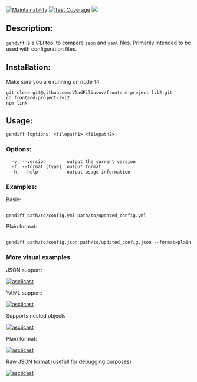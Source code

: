 [![Maintainability](https://api.codeclimate.com/v1/badges/a99a88d28ad37a79dbf6/maintainability)](https://codeclimate.com/github/VladFiliucov/frontend-project-lvl2)
[![Test Coverage](https://api.codeclimate.com/v1/badges/9342f5e640a6c0131db4/test_coverage)](https://codeclimate.com/github/VladFiliucov/frontend-project-lvl2/test_coverage)
[![](https://github.com/vladfiliucov/frontend-project-lvl2/workflows/CI/badge.svg)](https://github.com/VladFiliucov/frontend-project-lvl2/actions)

## Description:

`gendiff` is a CLI tool to compare `json` and `yaml` files. Primarily intended to be used with configuration files.

## Installation:

Make sure you are running on node 14.

```
git clone git@github.com:VladFiliucov/frontend-project-lvl2.git
cd frontend-project-lvl2
npm link
```

## Usage:

```
gendiff [options] <filepath1> <filepath2>
```

### Options:

```
  -v, --version        output the current version
  -f, --format [type]  output format
  -h, --help           output usage information
```

### Examples:

Basic:
```

gendiff path/to/config.yml path/to/updated_config.yml

```

Plain format:
```

gendiff path/to/config.json path/to/updated_config.json --format=plain

```

### More visual examples

JSON support:

[![asciicast](https://asciinema.org/a/iBIbLaQWo33WiSNAvLS3xxbvd.svg)](https://asciinema.org/a/iBIbLaQWo33WiSNAvLS3xxbvd?autoplay=1&theme=solarized-light)

YAML support:

[![asciicast](https://asciinema.org/a/5yeHN4PlmPlxbsnnciW4TvWrm.svg)](https://asciinema.org/a/5yeHN4PlmPlxbsnnciW4TvWrm?autoplay=1&theme=solarized-light)

Supports nested objects

[![asciicast](https://asciinema.org/a/hSqEVGxKA0n8YEpafgQfRKi25.svg)](https://asciinema.org/a/hSqEVGxKA0n8YEpafgQfRKi25?autoplay=1&theme=solarized-light)

Plain format:

[![asciicast](https://asciinema.org/a/euVAg6g9aojnnTAVqJxMuMmtC.svg)](https://asciinema.org/a/euVAg6g9aojnnTAVqJxMuMmtC?autoplay=1&theme=solarized-light)

Raw JSON format (usefull for debugging purposes)

[![asciicast](https://asciinema.org/a/o7dlexZZ8pp3ftLUAoQJmy4aw.svg)](https://asciinema.org/a/o7dlexZZ8pp3ftLUAoQJmy4aw)
